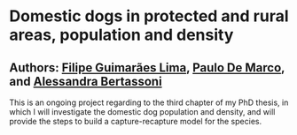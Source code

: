 
# Domestic dogs in protected and rural areas, population and density

## Authors: [Filipe Guimarães Lima](https://orcid.org/0000-0001-5383-2845), [Paulo De Marco](https://orcid.org/0000-0002-3628-6405), and [Alessandra Bertassoni](https://orcid.org/0000-0002-4806-579X)

This is an ongoing project regarding to the third chapter of my PhD
thesis, in which I will investigate the domestic dog population and
density, and will provide the steps to build a capture-recapture model
for the species.
